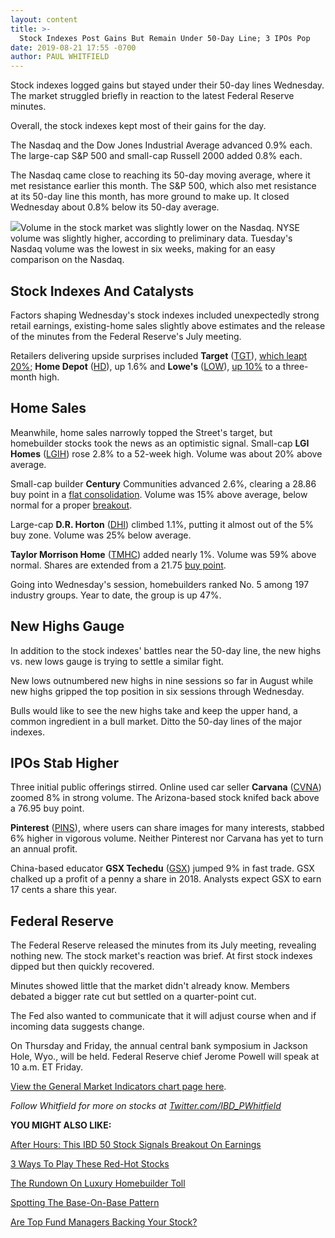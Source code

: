 ```yaml
---
layout: content
title: >-
  Stock Indexes Post Gains But Remain Under 50-Day Line; 3 IPOs Pop
date: 2019-08-21 17:55 -0700
author: PAUL WHITFIELD
---
```






Stock indexes logged gains but stayed under their 50-day lines Wednesday. The market struggled briefly in reaction to the latest Federal Reserve minutes.




Overall, the stock indexes kept most of their gains for the day.


The Nasdaq and the Dow Jones Industrial Average advanced 0.9% each. The large-cap S&P 500 and small-cap Russell 2000 added 0.8% each.


The Nasdaq came close to reaching its 50-day moving average, where it met resistance earlier this month. The S&P 500, which also met resistance at its 50-day line this month, has more ground to make up. It closed Wednesday about 0.8% below its 50-day average.


![](https://www.investors.com/wp-content/uploads/2019/08/MP_082119-241x300.jpg)Volume in the stock market was slightly lower on the Nasdaq. NYSE volume was slightly higher, according to preliminary data. Tuesday's Nasdaq volume was the lowest in six weeks, making for an easy comparison on the Nasdaq.


Stock Indexes And Catalysts
---------------------------


Factors shaping Wednesday's stock indexes included unexpectedly strong retail earnings, existing-home sales slightly above estimates and the release of the minutes from the Federal Reserve's July meeting.


Retailers delivering upside surprises included **Target** ([TGT](https://research.investors.com/quote.aspx?symbol=TGT)), [which leapt 20%](https://www.investors.com/news/target-earnings-q2-2019-target-stock-buy-point/); **Home Depot** ([HD](https://research.investors.com/quote.aspx?symbol=HD)), up 1.6% and **Lowe's** ([LOW](https://research.investors.com/quote.aspx?symbol=LOW)), [up 10%](https://www.investors.com/research/ibd-industry-themes/home-depot-earnings-q2-2019-home-depot-stock/) to a three-month high.


Home Sales
----------


Meanwhile, home sales narrowly topped the Street's target, but homebuilder stocks took the news as an optimistic signal. Small-cap **LGI Homes** ([LGIH](https://research.investors.com/quote.aspx?symbol=LGIH)) rose 2.8% to a 52-week high. Volume was about 20% above average.


Small-cap builder **Century** Communities advanced 2.6%, clearing a 28.86 buy point in a [flat consolidation](https://www.investors.com/how-to-invest/investors-corner/chart-patterns-101-in-a-flat-base-dull-trade-can-be-positive-action/). Volume was 15% above average, below normal for a proper [breakout](https://www.investors.com/how-to-invest/investors-corner/what-is-stock-breakout/).


Large-cap **D.R. Horton** ([DHI](https://research.investors.com/quote.aspx?symbol=DHI)) climbed 1.1%, putting it almost out of the 5% buy zone. Volume was 25% below average.


**Taylor Morrison Home** ([TMHC](https://research.investors.com/quote.aspx?symbol=TMHC)) added nearly 1%. Volume was 59% above normal. Shares are extended from a 21.75 [buy point](https://www.investors.com/how-to-invest/investors-corner/chart-reading-basics-how-a-buy-point-marks-a-time-of-opportunity/).


Going into Wednesday's session, homebuilders ranked No. 5 among 197 industry groups. Year to date, the group is up 47%.


New Highs Gauge
---------------


In addition to the stock indexes' battles near the 50-day line, the new highs vs. new lows gauge is trying to settle a similar fight.


New lows outnumbered new highs in nine sessions so far in August while new highs gripped the top position in six sessions through Wednesday.


Bulls would like to see the new highs take and keep the upper hand, a common ingredient in a bull market. Ditto the 50-day lines of the major indexes.


IPOs Stab Higher
----------------


Three initial public offerings stirred. Online used car seller **Carvana** ([CVNA](https://research.investors.com/quote.aspx?symbol=CVNA)) zoomed 8% in strong volume. The Arizona-based stock knifed back above a 76.95 buy point.


**Pinterest** ([PINS](https://research.investors.com/quote.aspx?symbol=PINS)), where users can share images for many interests, stabbed 6% higher in vigorous volume. Neither Pinterest nor Carvana has yet to turn an annual profit.


China-based educator **GSX Techedu** ([GSX](https://research.investors.com/quote.aspx?symbol=GSX)) jumped 9% in fast trade. GSX chalked up a profit of a penny a share in 2018. Analysts expect GSX to earn 17 cents a share this year.


Federal Reserve
---------------


The Federal Reserve released the minutes from its July meeting, revealing nothing new. The stock market's reaction was brief. At first stock indexes dipped but then quickly recovered.


Minutes showed little that the market didn't already know. Members debated a bigger rate cut but settled on a quarter-point cut.


The Fed also wanted to communicate that it will adjust course when and if incoming data suggests change.


On Thursday and Friday, the annual central bank symposium in Jackson Hole, Wyo., will be held. Federal Reserve chief Jerome Powell will speak at 10 a.m. ET Friday.


[View the General Market Indicators chart page here](https://www.investors.com/wp-content/uploads/2019/08/IBD2108152500GMI2.pdf).


*Follow Whitfield for more on stocks at [Twitter.com/IBD\_PWhitfield](https://twitter.com/IBD_PWhitfield)*


**YOU MIGHT ALSO LIKE:**


[After Hours: This IBD 50 Stock Signals Breakout On Earnings](https://www.investors.com/market-trend/stock-market-today/dow-jones-futures-apple-stock-market-rally-splunk-synopsys-keysight/)


[3 Ways To Play These Red-Hot Stocks](https://www.investors.com/etfs-and-funds/sectors/solar-stocks-plays-so-you-dont-get-burned/)


[The Rundown On Luxury Homebuilder Toll](https://www.investors.com/news/toll-brothers-earnings-q3-2019-toll-brothers-stock/)


[Spotting The Base-On-Base Pattern](https://www.investors.com/how-to-invest/investors-corner/five-ways-to-spot-the-bullish-base-on-base-stock-pattern/)


[Are Top Fund Managers Backing Your Stock?](https://www.investors.com/how-to-invest/investors-corner/the-i-in-can-slim-make-sure-top-fund-managers-are-backing-your-stock-picks/)




